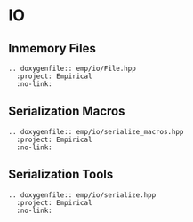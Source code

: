 # IO

## Inmemory Files

```{eval-rst}
.. doxygenfile:: emp/io/File.hpp
  :project: Empirical
  :no-link:
```

## Serialization Macros

```{eval-rst}
.. doxygenfile:: emp/io/serialize_macros.hpp
  :project: Empirical
  :no-link:
```

## Serialization Tools

```{eval-rst}
.. doxygenfile:: emp/io/serialize.hpp
  :project: Empirical
  :no-link:
```
